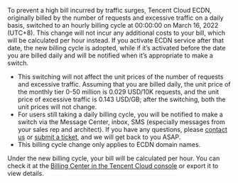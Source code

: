 To prevent a high bill incurred by traffic surges, Tencent Cloud ECDN, originally billed by the number of requests and excessive traffic on a daily basis, switched to an hourly billing cycle at 00:00:00 on March 16, 2022 (UTC+8). This change will not incur any additional costs to your bill, which will be calculated per hour instead. If you activate ECDN service after that date, the new billing cycle is adopted, while if it’s activated before the date you are billed daily and will be notified when it’s appropriate to make a switch.
- This switching will not affect the unit prices of the number of requests and excessive traffic. Assuming that you are billed daily, the unit price of the monthly tier 0-50 million is 0.029 USD/10K requests, and the unit price of excessive traffic is 0.143 USD/GB; after the switching, both the unit prices will not change.
- For users still taking a daily billing cycle, you will be notified to make a switch via the Message Center, inbox, SMS (especially messages from your sales rep and architect). If you have any questions, please [contact us](https://intl.cloud.tencent.com/contact-sales) or [submit a ticket](https://console.cloud.tencent.com/workorder/category), and we will get back to you ASAP.
- This billing cycle change only applies to ECDN domain names.

Under the new billing cycle, your bill will be calculated per hour. You can check it at the [Billing Center in the Tencent Cloud console](https://console.cloud.tencent.com/expense) or export it to view details. 
